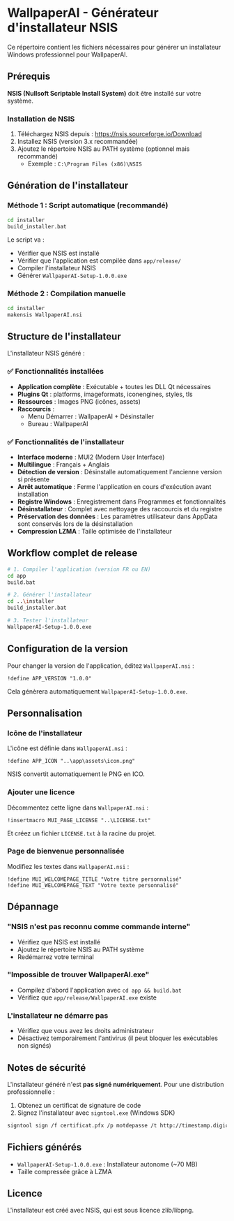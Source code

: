 # WallpaperAI - Générateur d'installateur NSIS

Ce répertoire contient les fichiers nécessaires pour générer un installateur Windows professionnel pour WallpaperAI.

## Prérequis

**NSIS (Nullsoft Scriptable Install System)** doit être installé sur votre système.

### Installation de NSIS

1. Téléchargez NSIS depuis : https://nsis.sourceforge.io/Download
2. Installez NSIS (version 3.x recommandée)
3. Ajoutez le répertoire NSIS au PATH système (optionnel mais recommandé)
   - Exemple : `C:\Program Files (x86)\NSIS`

## Génération de l'installateur

### Méthode 1 : Script automatique (recommandé)

```bash
cd installer
build_installer.bat
```

Le script va :
- Vérifier que NSIS est installé
- Vérifier que l'application est compilée dans `app/release/`
- Compiler l'installateur NSIS
- Générer `WallpaperAI-Setup-1.0.0.exe`

### Méthode 2 : Compilation manuelle

```bash
cd installer
makensis WallpaperAI.nsi
```

## Structure de l'installateur

L'installateur NSIS généré :

### ✅ Fonctionnalités installées

- **Application complète** : Exécutable + toutes les DLL Qt nécessaires
- **Plugins Qt** : platforms, imageformats, iconengines, styles, tls
- **Ressources** : Images PNG (icônes, assets)
- **Raccourcis** :
  - Menu Démarrer : WallpaperAI + Désinstaller
  - Bureau : WallpaperAI

### ✅ Fonctionnalités de l'installateur

- **Interface moderne** : MUI2 (Modern User Interface)
- **Multilingue** : Français + Anglais
- **Détection de version** : Désinstalle automatiquement l'ancienne version si présente
- **Arrêt automatique** : Ferme l'application en cours d'exécution avant installation
- **Registre Windows** : Enregistrement dans Programmes et fonctionnalités
- **Désinstallateur** : Complet avec nettoyage des raccourcis et du registre
- **Préservation des données** : Les paramètres utilisateur dans AppData sont conservés lors de la désinstallation
- **Compression LZMA** : Taille optimisée de l'installateur

## Workflow complet de release

```bash
# 1. Compiler l'application (version FR ou EN)
cd app
build.bat

# 2. Générer l'installateur
cd ..\installer
build_installer.bat

# 3. Tester l'installateur
WallpaperAI-Setup-1.0.0.exe
```

## Configuration de la version

Pour changer la version de l'application, éditez `WallpaperAI.nsi` :

```nsis
!define APP_VERSION "1.0.0"
```

Cela génèrera automatiquement `WallpaperAI-Setup-1.0.0.exe`.

## Personnalisation

### Icône de l'installateur

L'icône est définie dans `WallpaperAI.nsi` :

```nsis
!define APP_ICON "..\app\assets\icon.png"
```

NSIS convertit automatiquement le PNG en ICO.

### Ajouter une licence

Décommentez cette ligne dans `WallpaperAI.nsi` :

```nsis
!insertmacro MUI_PAGE_LICENSE "..\LICENSE.txt"
```

Et créez un fichier `LICENSE.txt` à la racine du projet.

### Page de bienvenue personnalisée

Modifiez les textes dans `WallpaperAI.nsi` :

```nsis
!define MUI_WELCOMEPAGE_TITLE "Votre titre personnalisé"
!define MUI_WELCOMEPAGE_TEXT "Votre texte personnalisé"
```

## Dépannage

### "NSIS n'est pas reconnu comme commande interne"

- Vérifiez que NSIS est installé
- Ajoutez le répertoire NSIS au PATH système
- Redémarrez votre terminal

### "Impossible de trouver WallpaperAI.exe"

- Compilez d'abord l'application avec `cd app && build.bat`
- Vérifiez que `app/release/WallpaperAI.exe` existe

### L'installateur ne démarre pas

- Vérifiez que vous avez les droits administrateur
- Désactivez temporairement l'antivirus (il peut bloquer les exécutables non signés)

## Notes de sécurité

L'installateur généré n'est **pas signé numériquement**. Pour une distribution professionnelle :

1. Obtenez un certificat de signature de code
2. Signez l'installateur avec `signtool.exe` (Windows SDK)

```bash
signtool sign /f certificat.pfx /p motdepasse /t http://timestamp.digicert.com WallpaperAI-Setup-1.0.0.exe
```

## Fichiers générés

- `WallpaperAI-Setup-1.0.0.exe` : Installateur autonome (~70 MB)
- Taille compressée grâce à LZMA

## Licence

L'installateur est créé avec NSIS, qui est sous licence zlib/libpng.

